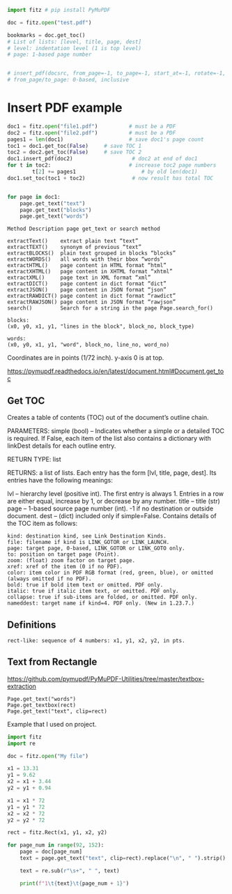 
```python
import fitz # pip install PyMuPDF

doc = fitz.open("test.pdf")

bookmarks = doc.get_toc()
# List of lists: [level, title, page, dest]
# level: indentation level (1 is top level)
# page: 1-based page number


# insert_pdf(docsrc, from_page=-1, to_page=-1, start_at=-1, rotate=-1, links=True, annots=True, show_progress=0, final=1)
# from_page/to_page: 0-based, inclusive
```

# Insert PDF example

```python
doc1 = fitz.open("file1.pdf")          # must be a PDF
doc2 = fitz.open("file2.pdf")          # must be a PDF
pages1 = len(doc1)                     # save doc1's page count
toc1 = doc1.get_toc(False)     # save TOC 1
toc2 = doc2.get_toc(False)     # save TOC 2
doc1.insert_pdf(doc2)                   # doc2 at end of doc1
for t in toc2:                         # increase toc2 page numbers
        t[2] += pages1                     # by old len(doc1)
doc1.set_toc(toc1 + toc2)               # now result has total TOC


for page in doc1:
    page.get_text("text")
    page.get_text("blocks")
    page.get_text("words")

```

```
Method Description page get_text or search method

extractText()    extract plain text “text”
extractTEXT()    synonym of previous “text”
extractBLOCKS()  plain text grouped in blocks “blocks”
extractWORDS()   all words with their bbox “words”
extractHTML()    page content in HTML format “html”
extractXHTML()   page content in XHTML format “xhtml”
extractXML()     page text in XML format “xml”
extractDICT()    page content in dict format “dict”
extractJSON()    page content in JSON format “json”
extractRAWDICT() page content in dict format “rawdict”
extractRAWJSON() page content in JSON format “rawjson”
search()         Search for a string in the page Page.search_for()
```

```
blocks:
(x0, y0, x1, y1, "lines in the block", block_no, block_type)

words:
(x0, y0, x1, y1, "word", block_no, line_no, word_no)
```

Coordinates are in points (1/72 inch). y-axis 0 is at top.


<https://pymupdf.readthedocs.io/en/latest/document.html#Document.get_toc>

## Get TOC

Creates a table of contents (TOC) out of the document’s outline chain.

PARAMETERS:
simple (bool) – Indicates whether a simple or a detailed TOC is required. If False, each item of the list also contains a dictionary with linkDest details for each outline entry.

RETURN TYPE:
list

RETURNS:
a list of lists. Each entry has the form [lvl, title, page, dest]. Its entries have the following meanings:

lvl – hierarchy level (positive int). The first entry is always 1. Entries in a row are either equal, increase by 1, or decrease by any number.
title – title (str)
page – 1-based source page number (int). -1 if no destination or outside document.
dest – (dict) included only if simple=False. Contains details of the TOC item as follows:

    kind: destination kind, see Link Destination Kinds.
    file: filename if kind is LINK_GOTOR or LINK_LAUNCH.
    page: target page, 0-based, LINK_GOTOR or LINK_GOTO only.
    to: position on target page (Point).
    zoom: (float) zoom factor on target page.
    xref: xref of the item (0 if no PDF).
    color: item color in PDF RGB format (red, green, blue), or omitted (always omitted if no PDF).
    bold: true if bold item text or omitted. PDF only.
    italic: true if italic item text, or omitted. PDF only.
    collapse: true if sub-items are folded, or omitted. PDF only.
    nameddest: target name if kind=4. PDF only. (New in 1.23.7.)


## Definitions

```
rect-like: sequence of 4 numbers: x1, y1, x2, y2, in pts.
```

## Text from Rectangle

<https://github.com/pymupdf/PyMuPDF-Utilities/tree/master/textbox-extraction>

```
Page.get_text("words")
Page.get_textbox(rect)
Page.get_text("text", clip=rect)
```

Example that I used on project.

```python
import fitz
import re

doc = fitz.open("My file")

x1 = 13.31
y1 = 9.62
x2 = x1 + 3.44
y2 = y1 + 0.94

x1 = x1 * 72
y1 = y1 * 72
x2 = x2 * 72
y2 = y2 * 72

rect = fitz.Rect(x1, y1, x2, y2)

for page_num in range(92, 152):
    page = doc[page_num]
    text = page.get_text("text", clip=rect).replace("\n", " ").strip()

    text = re.sub(r"\s+", " ", text)

    print(f"1\t{text}\t{page_num + 1}")
```
